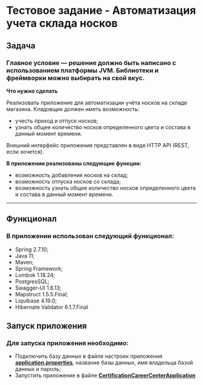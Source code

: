 # Тестовое задание - Автоматизация учета склада носков

## **Задача**

### Главное условие — решение должно быть написано с использованием платформы JVM. Библиотеки и фреймворки можно выбирать на свой вкус.

**Что нужно сделать**

Реализовать приложение для автоматизации учёта носков на складе магазина. Кладовщик должен иметь возможность:

- учесть приход и отпуск носков;
- узнать общее количество носков определенного цвета и состава в данный момент времени.

Внешний интерфейс приложения представлен в виде HTTP API (REST, если хочется).

**В приложении реализованы следующие функции:**

- возможность добавления носков на склад;
- возможность отпуска носков со склада;
- возможность узнать общее количество носков определенного цвета и состава в данный момент времени.

***

## **Функционал**

### В приложении использован следующий функционал:

- Spring 2.7.10;
- Java 11;
- Maven;
- Spring Framework;
- Lombok 1.18.24;
- PostgresSQL;
- Swagger-UI 1.6.13;
- Mapstruct 1.5.5.Final;
- Liquibase 4.19.0;
- Hibernate Validator 6.1.7.Final

## **Запуск приложения**

### Для запуска приложения необходимо:

- Подключить базу данных в файле настроек
  приложения **[application.properties](src/main/resources/application.properties)**, название базы данных, имя
  владельца базой данных и
  пароль;
- Запустить приложение в
  файле **[CertificationCareerCenterApplication](src/main/java/pro/sky/certificationcareercenter/CertificationCareerCenterApplication.java)**
